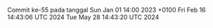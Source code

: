 Commit ke-55 pada tanggal Sun Jan 01 14:00 2023 +0100
Fri Feb 16 14:43:06 UTC 2024
Tue May 28 14:43:20 UTC 2024
